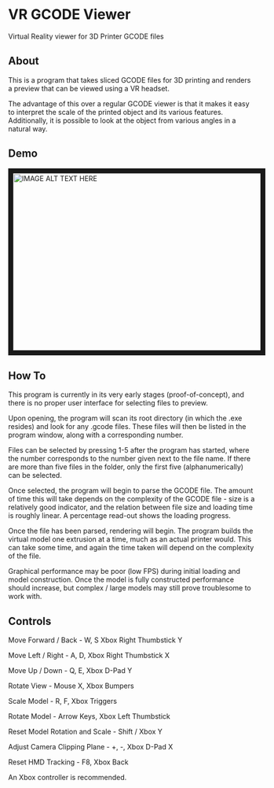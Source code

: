 # VR GCODE Viewer
Virtual Reality viewer for 3D Printer GCODE files

## About
This is a program that takes sliced GCODE files for 3D printing and renders a preview that can be viewed using a VR headset.

The advantage of this over a regular GCODE viewer is that it makes it easy to interpret the scale of the printed object and its various features. Additionally, it is possible to look at the object from various angles in a natural way.

## Demo
<a href="http://www.youtube.com/watch?feature=player_embedded&v=w0qat7VMZCM
" target="_blank"><img src="http://img.youtube.com/vi/w0qat7VMZCM/0.jpg" 
alt="IMAGE ALT TEXT HERE" width="640" height="360" border="10" /></a>

## How To
This program is currently in its very early stages (proof-of-concept), and there is no proper user interface for selecting files to preview. 

Upon opening, the program will scan its root directory (in which the .exe resides) and look for any .gcode files. These files will then be listed in the program window, along with a corresponding number. 

Files can be selected by pressing 1-5 after the program has started, where the number corresponds to the number given next to the file name. If there are more than five files in the folder, only the first five (alphanumerically) can be selected.

Once selected, the program will begin to parse the GCODE file. The amount of time this will take depends on the complexity of the GCODE file - size is a relatively good indicator, and the relation between file size and loading time is roughly linear. A percentage read-out shows the loading progress.

Once the file has been parsed, rendering will begin. The program builds the virtual model one extrusion at a time, much as an actual printer would. This can take some time, and again the time taken will depend on the complexity of the file.

Graphical performance may be poor (low FPS) during initial loading and model construction. Once the model is fully constructed performance should increase, but complex / large models may still prove troublesome to work with.


## Controls

Move Forward / Back - W, S  Xbox Right Thumbstick Y

Move Left / Right - A, D, Xbox Right Thumbstick X

Move Up / Down - Q, E, Xbox D-Pad Y

Rotate View - Mouse X, Xbox Bumpers


Scale Model - R, F, Xbox Triggers

Rotate Model - Arrow Keys, Xbox Left Thumbstick

Reset Model Rotation and Scale - Shift / Xbox Y


Adjust Camera Clipping Plane - +, -, Xbox D-Pad X

Reset HMD Tracking - F8, Xbox Back




An Xbox controller is recommended.

